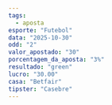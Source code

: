 ```yaml
---
tags:
  - aposta
esporte: "Futebol"
data: "2025-10-30"
odd: "2"
valor_apostado: "30"
porcentagem_da_aposta: "3%"
resultado: "green"
lucro: "30.00"
casa: "Betfair"
tipster: "Casebre"
---
```

